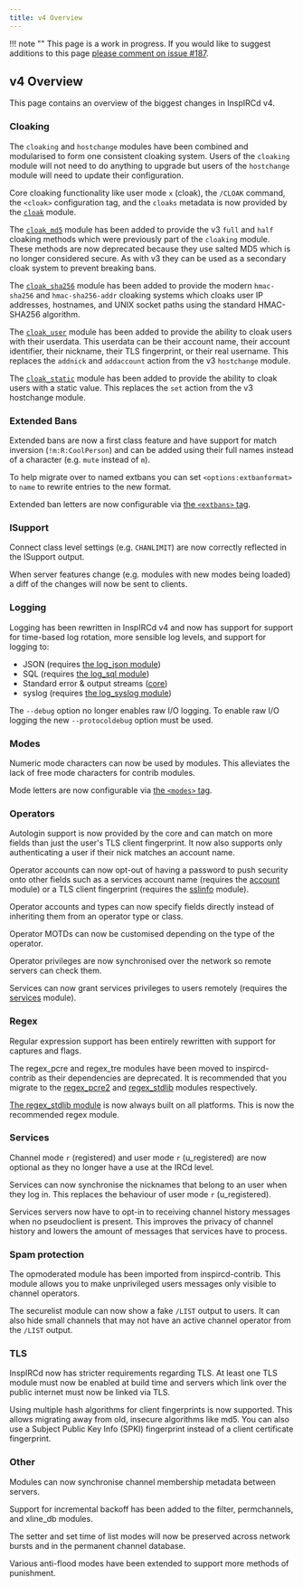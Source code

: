 ```yaml
---
title: v4 Overview
---
```


!!! note ""
    This page is a work in progress. If you would like to suggest additions to this page [please comment on issue #187](https://github.com/inspircd/docs/issues/187).

## v4 Overview

This page contains an overview of the biggest changes in InspIRCd v4.

### Cloaking

The `cloaking` and `hostchange` modules have been combined and modularised to form one consistent cloaking system. Users of the `cloaking` module will not need to do anything to upgrade but users of the `hostchange` module will need to update their configuration.

Core cloaking functionality like user mode `x` (cloak), the `/CLOAK` command, the `<cloak>` configuration tag, and the `cloaks` metadata is now provided by the [`cloak`](/4/modules/cloak) module.

The [`cloak_md5`](/4/modules/cloak_md5) module has been added to provide the v3 `full` and `half` cloaking methods which were previously part of the `cloaking` module. These methods are now deprecated because they use salted MD5 which is no longer considered secure. As with v3 they can be used as a secondary cloak system to prevent breaking bans.

The [`cloak_sha256`](/4/modules/cloak_sha256) module has been added to provide the modern `hmac-sha256` and `hmac-sha256-addr` cloaking systems which cloaks user IP addresses, hostnames, and UNIX socket paths using the standard HMAC-SHA256 algorithm.

The [`cloak_user`](/4/modules/cloak_user) module has been added to provide the ability to cloak users with their userdata. This userdata can be their account name, their account identifier, their nickname, their TLS fingerprint, or their real username. This replaces the `addnick` and `addaccount` action from the v3 `hostchange` module.

The [`cloak_static`](/4/modules/cloak_static) module has been added to provide the ability to cloak users with a static value. This replaces the `set` action from the v3 hostchange module.

### Extended Bans

Extended bans are now a first class feature and have support for match inversion (`!m:R:CoolPerson`) and can be added using their full names instead of a character (e.g. `mute` instead of `m`).

To help migrate over to named extbans you can set `<options:extbanformat>` to `name` to rewrite entries to the new format.

Extended ban letters are now configurable via [the `<extbans>` tag](/4/configuration#extbans).

### ISupport

Connect class level settings (e.g. `CHANLIMIT`) are now correctly reflected in the ISupport output.

When server features change (e.g. modules with new modes being loaded) a diff of the changes will now be sent to clients.

### Logging

Logging has been rewritten in InspIRCd v4 and now has support for support for time-based log rotation, more sensible log levels, and support for logging to:

- JSON (requires [the log_json module](/4/modules/log_json))
- SQL (requires [the log_sql module](/4/modules/log_sql))
- Standard error &amp; output streams ([core](/4/configuration#log))
- syslog (requires [the log_syslog module](/4/modules/log_syslog))

The `--debug` option no longer enables raw I/O logging. To enable raw I/O logging the new `--protocoldebug` option must be used.

### Modes

Numeric mode characters can now be used by modules. This alleviates the lack of free mode characters for contrib modules.

Mode letters are now configurable via [the `<modes>` tag](/4/configuration#modes).

### Operators

Autologin support is now provided by the core and can match on more fields than just the user's TLS client fingerprint. It now also supports only authenticating a user if their nick matches an account name.

Operator accounts can now opt-out of having a password to push security onto other fields such as a services account name (requires the [account](/4/modules/account) module) or a TLS client fingerprint (requires the [sslinfo](/4/modules/sslinfo) module).

Operator accounts and types can now specify fields directly instead of inheriting them from an operator type or class.

Operator MOTDs can now be customised depending on the type of the operator.

Operator privileges are now synchronised over the network so remote servers can check them.

Services can now grant services privileges to users remotely (requires the [services](/4/modules/services) module).

### Regex

Regular expression support has been entirely rewritten with support for captures and flags.

The regex_pcre and regex_tre modules have been moved to inspircd-contrib as their dependencies are deprecated. It is recommended that you migrate to the [regex_pcre2](/4/modules/regex_pcre2) and [regex_stdlib](/4/modules/regex_stdlib) modules respectively.

[The regex_stdlib module](/4/modules/regex_stdlib) is now always built on all platforms. This is now the recommended regex module.

### Services

Channel mode `r` (registered) and user mode `r` (u_registered) are now optional as they no longer have a use at the IRCd level.

Services can now synchronise the nicknames that belong to an user when they log in. This replaces the behaviour of user mode `r` (u_registered).

Services servers now have to opt-in to receiving channel history messages when no pseudoclient is present. This improves the privacy of channel history and lowers the amount of messages that services have to process.

### Spam protection

The opmoderated module has been imported from inspircd-contrib. This module allows you to make unprivileged users messages only visible to channel operators.

The securelist module can now show a fake `/LIST` output to users. It can also hide small channels that may not have an active channel operator from the `/LIST` output.

### TLS

InspIRCd now has stricter requirements regarding TLS. At least one TLS module must now be enabled at build time and servers which link over the public internet must now be linked via TLS.

Using multiple hash algorithms for client fingerprints is now supported. This allows migrating away from old, insecure algorithms like md5. You can also use a Subject Public Key Info (SPKI) fingerprint instead of a client certificate fingerprint.

### Other

Modules can now synchronise channel membership metadata between servers.

Support for incremental backoff has been added to the filter, permchannels, and xline_db modules.

The setter and set time of list modes will now be preserved across network bursts and in the permanent channel database.

Various anti-flood modes have been extended to support more methods of punishment.
